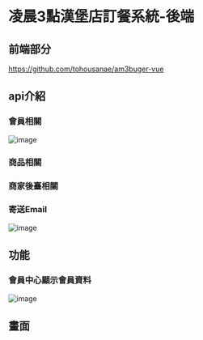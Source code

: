 # 凌晨3點漢堡店訂餐系統-後端

## 前端部分

https://github.com/tohousanae/am3buger-vue

## api介紹


### 會員相關

![image](https://github.com/user-attachments/assets/5ebde749-feb1-417a-a324-a6a6b08a1bab)

### 商品相關


### 商家後臺相關


### 寄送Email

![image](https://github.com/user-attachments/assets/8c765f05-9c97-43b4-aec6-2f1898848b8a)

## 功能
### 會員中心顯示會員資料

![image](https://github.com/user-attachments/assets/c2b359eb-d453-429c-95e0-b085663f548e)


## 畫面

